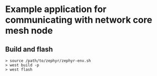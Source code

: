 # Example application for communicating with network core mesh node

## Build and flash

```
> source /path/to/zephyr/zephyr-env.sh
> west build -p
> west flash
```
